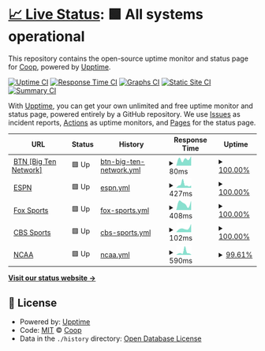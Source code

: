 # [📈 Live Status](https://CoopPlayzz.github.io/Webstatus-sports): <!--live status--> **🟩 All systems operational**

This repository contains the open-source uptime monitor and status page for [Coop](coopos.github.io/CoopOS), powered by [Upptime](https://github.com/upptime/upptime).

[![Uptime CI](https://github.com/CoopPlayzz/Webstatus-sports/workflows/Uptime%20CI/badge.svg)](https://github.com/CoopPlayzz/Webstatus-sports/actions?query=workflow%3A%22Uptime+CI%22)
[![Response Time CI](https://github.com/CoopPlayzz/Webstatus-sports/workflows/Response%20Time%20CI/badge.svg)](https://github.com/CoopPlayzz/Webstatus-sports/actions?query=workflow%3A%22Response+Time+CI%22)
[![Graphs CI](https://github.com/CoopPlayzz/Webstatus-sports/workflows/Graphs%20CI/badge.svg)](https://github.com/CoopPlayzz/Webstatus-sports/actions?query=workflow%3A%22Graphs+CI%22)
[![Static Site CI](https://github.com/CoopPlayzz/Webstatus-sports/workflows/Static%20Site%20CI/badge.svg)](https://github.com/CoopPlayzz/Webstatus-sports/actions?query=workflow%3A%22Static+Site+CI%22)
[![Summary CI](https://github.com/CoopPlayzz/Webstatus-sports/workflows/Summary%20CI/badge.svg)](https://github.com/CoopPlayzz/Webstatus-sports/actions?query=workflow%3A%22Summary+CI%22)

With [Upptime](https://upptime.js.org), you can get your own unlimited and free uptime monitor and status page, powered entirely by a GitHub repository. We use [Issues](https://github.com/CoopPlayzz/Webstatus-sports/issues) as incident reports, [Actions](https://github.com/CoopPlayzz/Webstatus-sports/actions) as uptime monitors, and [Pages](https://CoopPlayzz.github.io/Webstatus-sports) for the status page.

<!--start: status pages-->
<!-- This summary is generated by Upptime (https://github.com/upptime/upptime) -->
<!-- Do not edit this manually, your changes will be overwritten -->
<!-- prettier-ignore -->
| URL | Status | History | Response Time | Uptime |
| --- | ------ | ------- | ------------- | ------ |
| <img alt="" src="https://favicons.githubusercontent.com/btn.com" height="13"> [BTN [Big Ten Network]](https://btn.com) | 🟩 Up | [btn-big-ten-network.yml](https://github.com/CoopPlayzz/Webstatus-sports/commits/HEAD/history/btn-big-ten-network.yml) | <details><summary><img alt="Response time graph" src="./graphs/btn-big-ten-network/response-time-week.png" height="20"> 80ms</summary><br><a href="https://CoopPlayzz.github.io/Webstatus-sports/history/btn-big-ten-network"><img alt="Response time 80" src="https://img.shields.io/endpoint?url=https%3A%2F%2Fraw.githubusercontent.com%2FCoopPlayzz%2FWebstatus-sports%2FHEAD%2Fapi%2Fbtn-big-ten-network%2Fresponse-time.json"></a><br><a href="https://CoopPlayzz.github.io/Webstatus-sports/history/btn-big-ten-network"><img alt="24-hour response time 88" src="https://img.shields.io/endpoint?url=https%3A%2F%2Fraw.githubusercontent.com%2FCoopPlayzz%2FWebstatus-sports%2FHEAD%2Fapi%2Fbtn-big-ten-network%2Fresponse-time-day.json"></a><br><a href="https://CoopPlayzz.github.io/Webstatus-sports/history/btn-big-ten-network"><img alt="7-day response time 80" src="https://img.shields.io/endpoint?url=https%3A%2F%2Fraw.githubusercontent.com%2FCoopPlayzz%2FWebstatus-sports%2FHEAD%2Fapi%2Fbtn-big-ten-network%2Fresponse-time-week.json"></a><br><a href="https://CoopPlayzz.github.io/Webstatus-sports/history/btn-big-ten-network"><img alt="30-day response time 80" src="https://img.shields.io/endpoint?url=https%3A%2F%2Fraw.githubusercontent.com%2FCoopPlayzz%2FWebstatus-sports%2FHEAD%2Fapi%2Fbtn-big-ten-network%2Fresponse-time-month.json"></a><br><a href="https://CoopPlayzz.github.io/Webstatus-sports/history/btn-big-ten-network"><img alt="1-year response time 80" src="https://img.shields.io/endpoint?url=https%3A%2F%2Fraw.githubusercontent.com%2FCoopPlayzz%2FWebstatus-sports%2FHEAD%2Fapi%2Fbtn-big-ten-network%2Fresponse-time-year.json"></a></details> | <details><summary><a href="https://CoopPlayzz.github.io/Webstatus-sports/history/btn-big-ten-network">100.00%</a></summary><a href="https://CoopPlayzz.github.io/Webstatus-sports/history/btn-big-ten-network"><img alt="All-time uptime 100.00%" src="https://img.shields.io/endpoint?url=https%3A%2F%2Fraw.githubusercontent.com%2FCoopPlayzz%2FWebstatus-sports%2FHEAD%2Fapi%2Fbtn-big-ten-network%2Fuptime.json"></a><br><a href="https://CoopPlayzz.github.io/Webstatus-sports/history/btn-big-ten-network"><img alt="24-hour uptime 100.00%" src="https://img.shields.io/endpoint?url=https%3A%2F%2Fraw.githubusercontent.com%2FCoopPlayzz%2FWebstatus-sports%2FHEAD%2Fapi%2Fbtn-big-ten-network%2Fuptime-day.json"></a><br><a href="https://CoopPlayzz.github.io/Webstatus-sports/history/btn-big-ten-network"><img alt="7-day uptime 100.00%" src="https://img.shields.io/endpoint?url=https%3A%2F%2Fraw.githubusercontent.com%2FCoopPlayzz%2FWebstatus-sports%2FHEAD%2Fapi%2Fbtn-big-ten-network%2Fuptime-week.json"></a><br><a href="https://CoopPlayzz.github.io/Webstatus-sports/history/btn-big-ten-network"><img alt="30-day uptime 100.00%" src="https://img.shields.io/endpoint?url=https%3A%2F%2Fraw.githubusercontent.com%2FCoopPlayzz%2FWebstatus-sports%2FHEAD%2Fapi%2Fbtn-big-ten-network%2Fuptime-month.json"></a><br><a href="https://CoopPlayzz.github.io/Webstatus-sports/history/btn-big-ten-network"><img alt="1-year uptime 100.00%" src="https://img.shields.io/endpoint?url=https%3A%2F%2Fraw.githubusercontent.com%2FCoopPlayzz%2FWebstatus-sports%2FHEAD%2Fapi%2Fbtn-big-ten-network%2Fuptime-year.json"></a></details>
| <img alt="" src="https://favicons.githubusercontent.com/espn.com" height="13"> [ESPN](https://espn.com) | 🟩 Up | [espn.yml](https://github.com/CoopPlayzz/Webstatus-sports/commits/HEAD/history/espn.yml) | <details><summary><img alt="Response time graph" src="./graphs/espn/response-time-week.png" height="20"> 427ms</summary><br><a href="https://CoopPlayzz.github.io/Webstatus-sports/history/espn"><img alt="Response time 427" src="https://img.shields.io/endpoint?url=https%3A%2F%2Fraw.githubusercontent.com%2FCoopPlayzz%2FWebstatus-sports%2FHEAD%2Fapi%2Fespn%2Fresponse-time.json"></a><br><a href="https://CoopPlayzz.github.io/Webstatus-sports/history/espn"><img alt="24-hour response time 256" src="https://img.shields.io/endpoint?url=https%3A%2F%2Fraw.githubusercontent.com%2FCoopPlayzz%2FWebstatus-sports%2FHEAD%2Fapi%2Fespn%2Fresponse-time-day.json"></a><br><a href="https://CoopPlayzz.github.io/Webstatus-sports/history/espn"><img alt="7-day response time 427" src="https://img.shields.io/endpoint?url=https%3A%2F%2Fraw.githubusercontent.com%2FCoopPlayzz%2FWebstatus-sports%2FHEAD%2Fapi%2Fespn%2Fresponse-time-week.json"></a><br><a href="https://CoopPlayzz.github.io/Webstatus-sports/history/espn"><img alt="30-day response time 427" src="https://img.shields.io/endpoint?url=https%3A%2F%2Fraw.githubusercontent.com%2FCoopPlayzz%2FWebstatus-sports%2FHEAD%2Fapi%2Fespn%2Fresponse-time-month.json"></a><br><a href="https://CoopPlayzz.github.io/Webstatus-sports/history/espn"><img alt="1-year response time 427" src="https://img.shields.io/endpoint?url=https%3A%2F%2Fraw.githubusercontent.com%2FCoopPlayzz%2FWebstatus-sports%2FHEAD%2Fapi%2Fespn%2Fresponse-time-year.json"></a></details> | <details><summary><a href="https://CoopPlayzz.github.io/Webstatus-sports/history/espn">100.00%</a></summary><a href="https://CoopPlayzz.github.io/Webstatus-sports/history/espn"><img alt="All-time uptime 100.00%" src="https://img.shields.io/endpoint?url=https%3A%2F%2Fraw.githubusercontent.com%2FCoopPlayzz%2FWebstatus-sports%2FHEAD%2Fapi%2Fespn%2Fuptime.json"></a><br><a href="https://CoopPlayzz.github.io/Webstatus-sports/history/espn"><img alt="24-hour uptime 100.00%" src="https://img.shields.io/endpoint?url=https%3A%2F%2Fraw.githubusercontent.com%2FCoopPlayzz%2FWebstatus-sports%2FHEAD%2Fapi%2Fespn%2Fuptime-day.json"></a><br><a href="https://CoopPlayzz.github.io/Webstatus-sports/history/espn"><img alt="7-day uptime 100.00%" src="https://img.shields.io/endpoint?url=https%3A%2F%2Fraw.githubusercontent.com%2FCoopPlayzz%2FWebstatus-sports%2FHEAD%2Fapi%2Fespn%2Fuptime-week.json"></a><br><a href="https://CoopPlayzz.github.io/Webstatus-sports/history/espn"><img alt="30-day uptime 100.00%" src="https://img.shields.io/endpoint?url=https%3A%2F%2Fraw.githubusercontent.com%2FCoopPlayzz%2FWebstatus-sports%2FHEAD%2Fapi%2Fespn%2Fuptime-month.json"></a><br><a href="https://CoopPlayzz.github.io/Webstatus-sports/history/espn"><img alt="1-year uptime 100.00%" src="https://img.shields.io/endpoint?url=https%3A%2F%2Fraw.githubusercontent.com%2FCoopPlayzz%2FWebstatus-sports%2FHEAD%2Fapi%2Fespn%2Fuptime-year.json"></a></details>
| <img alt="" src="https://favicons.githubusercontent.com/foxsports.com" height="13"> [Fox Sports](https://foxsports.com) | 🟩 Up | [fox-sports.yml](https://github.com/CoopPlayzz/Webstatus-sports/commits/HEAD/history/fox-sports.yml) | <details><summary><img alt="Response time graph" src="./graphs/fox-sports/response-time-week.png" height="20"> 408ms</summary><br><a href="https://CoopPlayzz.github.io/Webstatus-sports/history/fox-sports"><img alt="Response time 408" src="https://img.shields.io/endpoint?url=https%3A%2F%2Fraw.githubusercontent.com%2FCoopPlayzz%2FWebstatus-sports%2FHEAD%2Fapi%2Ffox-sports%2Fresponse-time.json"></a><br><a href="https://CoopPlayzz.github.io/Webstatus-sports/history/fox-sports"><img alt="24-hour response time 336" src="https://img.shields.io/endpoint?url=https%3A%2F%2Fraw.githubusercontent.com%2FCoopPlayzz%2FWebstatus-sports%2FHEAD%2Fapi%2Ffox-sports%2Fresponse-time-day.json"></a><br><a href="https://CoopPlayzz.github.io/Webstatus-sports/history/fox-sports"><img alt="7-day response time 408" src="https://img.shields.io/endpoint?url=https%3A%2F%2Fraw.githubusercontent.com%2FCoopPlayzz%2FWebstatus-sports%2FHEAD%2Fapi%2Ffox-sports%2Fresponse-time-week.json"></a><br><a href="https://CoopPlayzz.github.io/Webstatus-sports/history/fox-sports"><img alt="30-day response time 408" src="https://img.shields.io/endpoint?url=https%3A%2F%2Fraw.githubusercontent.com%2FCoopPlayzz%2FWebstatus-sports%2FHEAD%2Fapi%2Ffox-sports%2Fresponse-time-month.json"></a><br><a href="https://CoopPlayzz.github.io/Webstatus-sports/history/fox-sports"><img alt="1-year response time 408" src="https://img.shields.io/endpoint?url=https%3A%2F%2Fraw.githubusercontent.com%2FCoopPlayzz%2FWebstatus-sports%2FHEAD%2Fapi%2Ffox-sports%2Fresponse-time-year.json"></a></details> | <details><summary><a href="https://CoopPlayzz.github.io/Webstatus-sports/history/fox-sports">100.00%</a></summary><a href="https://CoopPlayzz.github.io/Webstatus-sports/history/fox-sports"><img alt="All-time uptime 100.00%" src="https://img.shields.io/endpoint?url=https%3A%2F%2Fraw.githubusercontent.com%2FCoopPlayzz%2FWebstatus-sports%2FHEAD%2Fapi%2Ffox-sports%2Fuptime.json"></a><br><a href="https://CoopPlayzz.github.io/Webstatus-sports/history/fox-sports"><img alt="24-hour uptime 100.00%" src="https://img.shields.io/endpoint?url=https%3A%2F%2Fraw.githubusercontent.com%2FCoopPlayzz%2FWebstatus-sports%2FHEAD%2Fapi%2Ffox-sports%2Fuptime-day.json"></a><br><a href="https://CoopPlayzz.github.io/Webstatus-sports/history/fox-sports"><img alt="7-day uptime 100.00%" src="https://img.shields.io/endpoint?url=https%3A%2F%2Fraw.githubusercontent.com%2FCoopPlayzz%2FWebstatus-sports%2FHEAD%2Fapi%2Ffox-sports%2Fuptime-week.json"></a><br><a href="https://CoopPlayzz.github.io/Webstatus-sports/history/fox-sports"><img alt="30-day uptime 100.00%" src="https://img.shields.io/endpoint?url=https%3A%2F%2Fraw.githubusercontent.com%2FCoopPlayzz%2FWebstatus-sports%2FHEAD%2Fapi%2Ffox-sports%2Fuptime-month.json"></a><br><a href="https://CoopPlayzz.github.io/Webstatus-sports/history/fox-sports"><img alt="1-year uptime 100.00%" src="https://img.shields.io/endpoint?url=https%3A%2F%2Fraw.githubusercontent.com%2FCoopPlayzz%2FWebstatus-sports%2FHEAD%2Fapi%2Ffox-sports%2Fuptime-year.json"></a></details>
| <img alt="" src="https://favicons.githubusercontent.com/www.cbssports.com" height="13"> [CBS Sports](https://www.cbssports.com) | 🟩 Up | [cbs-sports.yml](https://github.com/CoopPlayzz/Webstatus-sports/commits/HEAD/history/cbs-sports.yml) | <details><summary><img alt="Response time graph" src="./graphs/cbs-sports/response-time-week.png" height="20"> 102ms</summary><br><a href="https://CoopPlayzz.github.io/Webstatus-sports/history/cbs-sports"><img alt="Response time 102" src="https://img.shields.io/endpoint?url=https%3A%2F%2Fraw.githubusercontent.com%2FCoopPlayzz%2FWebstatus-sports%2FHEAD%2Fapi%2Fcbs-sports%2Fresponse-time.json"></a><br><a href="https://CoopPlayzz.github.io/Webstatus-sports/history/cbs-sports"><img alt="24-hour response time 114" src="https://img.shields.io/endpoint?url=https%3A%2F%2Fraw.githubusercontent.com%2FCoopPlayzz%2FWebstatus-sports%2FHEAD%2Fapi%2Fcbs-sports%2Fresponse-time-day.json"></a><br><a href="https://CoopPlayzz.github.io/Webstatus-sports/history/cbs-sports"><img alt="7-day response time 102" src="https://img.shields.io/endpoint?url=https%3A%2F%2Fraw.githubusercontent.com%2FCoopPlayzz%2FWebstatus-sports%2FHEAD%2Fapi%2Fcbs-sports%2Fresponse-time-week.json"></a><br><a href="https://CoopPlayzz.github.io/Webstatus-sports/history/cbs-sports"><img alt="30-day response time 102" src="https://img.shields.io/endpoint?url=https%3A%2F%2Fraw.githubusercontent.com%2FCoopPlayzz%2FWebstatus-sports%2FHEAD%2Fapi%2Fcbs-sports%2Fresponse-time-month.json"></a><br><a href="https://CoopPlayzz.github.io/Webstatus-sports/history/cbs-sports"><img alt="1-year response time 102" src="https://img.shields.io/endpoint?url=https%3A%2F%2Fraw.githubusercontent.com%2FCoopPlayzz%2FWebstatus-sports%2FHEAD%2Fapi%2Fcbs-sports%2Fresponse-time-year.json"></a></details> | <details><summary><a href="https://CoopPlayzz.github.io/Webstatus-sports/history/cbs-sports">100.00%</a></summary><a href="https://CoopPlayzz.github.io/Webstatus-sports/history/cbs-sports"><img alt="All-time uptime 100.00%" src="https://img.shields.io/endpoint?url=https%3A%2F%2Fraw.githubusercontent.com%2FCoopPlayzz%2FWebstatus-sports%2FHEAD%2Fapi%2Fcbs-sports%2Fuptime.json"></a><br><a href="https://CoopPlayzz.github.io/Webstatus-sports/history/cbs-sports"><img alt="24-hour uptime 100.00%" src="https://img.shields.io/endpoint?url=https%3A%2F%2Fraw.githubusercontent.com%2FCoopPlayzz%2FWebstatus-sports%2FHEAD%2Fapi%2Fcbs-sports%2Fuptime-day.json"></a><br><a href="https://CoopPlayzz.github.io/Webstatus-sports/history/cbs-sports"><img alt="7-day uptime 100.00%" src="https://img.shields.io/endpoint?url=https%3A%2F%2Fraw.githubusercontent.com%2FCoopPlayzz%2FWebstatus-sports%2FHEAD%2Fapi%2Fcbs-sports%2Fuptime-week.json"></a><br><a href="https://CoopPlayzz.github.io/Webstatus-sports/history/cbs-sports"><img alt="30-day uptime 100.00%" src="https://img.shields.io/endpoint?url=https%3A%2F%2Fraw.githubusercontent.com%2FCoopPlayzz%2FWebstatus-sports%2FHEAD%2Fapi%2Fcbs-sports%2Fuptime-month.json"></a><br><a href="https://CoopPlayzz.github.io/Webstatus-sports/history/cbs-sports"><img alt="1-year uptime 100.00%" src="https://img.shields.io/endpoint?url=https%3A%2F%2Fraw.githubusercontent.com%2FCoopPlayzz%2FWebstatus-sports%2FHEAD%2Fapi%2Fcbs-sports%2Fuptime-year.json"></a></details>
| <img alt="" src="https://favicons.githubusercontent.com/www.ncaa.com" height="13"> [NCAA](https://www.ncaa.com) | 🟩 Up | [ncaa.yml](https://github.com/CoopPlayzz/Webstatus-sports/commits/HEAD/history/ncaa.yml) | <details><summary><img alt="Response time graph" src="./graphs/ncaa/response-time-week.png" height="20"> 590ms</summary><br><a href="https://CoopPlayzz.github.io/Webstatus-sports/history/ncaa"><img alt="Response time 590" src="https://img.shields.io/endpoint?url=https%3A%2F%2Fraw.githubusercontent.com%2FCoopPlayzz%2FWebstatus-sports%2FHEAD%2Fapi%2Fncaa%2Fresponse-time.json"></a><br><a href="https://CoopPlayzz.github.io/Webstatus-sports/history/ncaa"><img alt="24-hour response time 651" src="https://img.shields.io/endpoint?url=https%3A%2F%2Fraw.githubusercontent.com%2FCoopPlayzz%2FWebstatus-sports%2FHEAD%2Fapi%2Fncaa%2Fresponse-time-day.json"></a><br><a href="https://CoopPlayzz.github.io/Webstatus-sports/history/ncaa"><img alt="7-day response time 590" src="https://img.shields.io/endpoint?url=https%3A%2F%2Fraw.githubusercontent.com%2FCoopPlayzz%2FWebstatus-sports%2FHEAD%2Fapi%2Fncaa%2Fresponse-time-week.json"></a><br><a href="https://CoopPlayzz.github.io/Webstatus-sports/history/ncaa"><img alt="30-day response time 590" src="https://img.shields.io/endpoint?url=https%3A%2F%2Fraw.githubusercontent.com%2FCoopPlayzz%2FWebstatus-sports%2FHEAD%2Fapi%2Fncaa%2Fresponse-time-month.json"></a><br><a href="https://CoopPlayzz.github.io/Webstatus-sports/history/ncaa"><img alt="1-year response time 590" src="https://img.shields.io/endpoint?url=https%3A%2F%2Fraw.githubusercontent.com%2FCoopPlayzz%2FWebstatus-sports%2FHEAD%2Fapi%2Fncaa%2Fresponse-time-year.json"></a></details> | <details><summary><a href="https://CoopPlayzz.github.io/Webstatus-sports/history/ncaa">99.61%</a></summary><a href="https://CoopPlayzz.github.io/Webstatus-sports/history/ncaa"><img alt="All-time uptime 99.61%" src="https://img.shields.io/endpoint?url=https%3A%2F%2Fraw.githubusercontent.com%2FCoopPlayzz%2FWebstatus-sports%2FHEAD%2Fapi%2Fncaa%2Fuptime.json"></a><br><a href="https://CoopPlayzz.github.io/Webstatus-sports/history/ncaa"><img alt="24-hour uptime 99.42%" src="https://img.shields.io/endpoint?url=https%3A%2F%2Fraw.githubusercontent.com%2FCoopPlayzz%2FWebstatus-sports%2FHEAD%2Fapi%2Fncaa%2Fuptime-day.json"></a><br><a href="https://CoopPlayzz.github.io/Webstatus-sports/history/ncaa"><img alt="7-day uptime 99.61%" src="https://img.shields.io/endpoint?url=https%3A%2F%2Fraw.githubusercontent.com%2FCoopPlayzz%2FWebstatus-sports%2FHEAD%2Fapi%2Fncaa%2Fuptime-week.json"></a><br><a href="https://CoopPlayzz.github.io/Webstatus-sports/history/ncaa"><img alt="30-day uptime 99.61%" src="https://img.shields.io/endpoint?url=https%3A%2F%2Fraw.githubusercontent.com%2FCoopPlayzz%2FWebstatus-sports%2FHEAD%2Fapi%2Fncaa%2Fuptime-month.json"></a><br><a href="https://CoopPlayzz.github.io/Webstatus-sports/history/ncaa"><img alt="1-year uptime 99.61%" src="https://img.shields.io/endpoint?url=https%3A%2F%2Fraw.githubusercontent.com%2FCoopPlayzz%2FWebstatus-sports%2FHEAD%2Fapi%2Fncaa%2Fuptime-year.json"></a></details>

<!--end: status pages-->

[**Visit our status website →**](https://CoopPlayzz.github.io/Webstatus-sports)

## 📄 License

- Powered by: [Upptime](https://github.com/upptime/upptime)
- Code: [MIT](./LICENSE) © [Coop](coopos.github.io/CoopOS)
- Data in the `./history` directory: [Open Database License](https://opendatacommons.org/licenses/odbl/1-0/)

